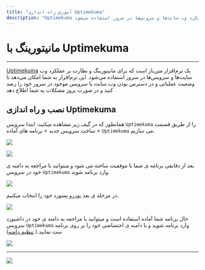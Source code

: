 ```yaml
---
title: "آموزش راه اندازی Uptimekuma"
description: "Uptimekuma یک نرم‌افزار متن‌باز است که برای مانیتورینگ و نظارت بر عملکرد وب سایت‌ها و سرویس‌ها در سرور استفاده می‌شود."
---
```


# مانیتورینگ با Uptimekuma
---

[Uptimekuma](https://chabokan.net/services/uptime-kuma/) یک نرم‌افزار متن‌باز است که برای مانیتورینگ و نظارت بر عملکرد وب سایت‌ها و سرویس‌ها در سرور استفاده می‌شود. این نرم‌افزار به شما امکان می‌دهد تا وضعیت عملیاتی و در دسترس بودن وب سایت یا سرویس موجود در سرور خود را رصد کنید و در صورت بروز مشکلات به شما اطلاع دهد


## نصب و راه اندازی Uptimekuma

همانطور که در گیف زیر مشاهده میکنید، ابتدا سرویس `Uptimekuma` را از طریق قسمت ساخت سرویس جدید > برنامه های آماده > `Uptimekuma` می سازیم.

![](https://s1.chabokan.net/docs/gifs/uptimekuma-install.gif)

![](https://s1.chabokan.net/docs/images/uptimekuma-platform-docs-1.jpg)

بعد از دقایقی برنامه ی شما با موفقیت ساخته می شود و میتوانید با مراجعه به دامنه ی خود در سرویس `Uptimekuma` وارد برنامه شوید.

![](https://s1.chabokan.net/docs/images/uptimekuma_1.jpg)

در مرحله ی بعد یوزرو پسورد خود را انتخاب میکنیم.

![](https://s1.chabokan.net/docs/images/uptimekuma_2.jpg)

حال برنامه شما آماده استفاده است و میتوانید با مراجعه به دامنه ی خود در داشبورد سرویس `Uptimekuma` وارد برنامه شوید و یا دامنه ی اختصاصی خود را بر روی برنامه ست نمایید.( [تنظیم دامنه](https://docs.chabokan.net/domains/))

![](https://s1.chabokan.net/docs/images/uptimekuma_3.jpg)

---
<a href="https://hub.chabokan.net/fa/services/create/uptimekuma" ><img src="https://s1.chabokan.net/docs/images/uptimekuma-banner.png" /></a>